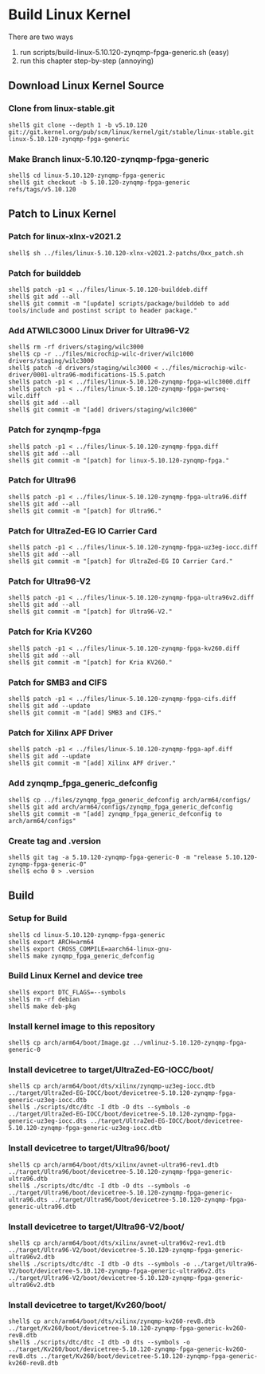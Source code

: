 # Build Linux Kernel

There are two ways

1. run scripts/build-linux-5.10.120-zynqmp-fpga-generic.sh (easy)
2. run this chapter step-by-step (annoying)

## Download Linux Kernel Source

### Clone from linux-stable.git

```console
shell$ git clone --depth 1 -b v5.10.120 git://git.kernel.org/pub/scm/linux/kernel/git/stable/linux-stable.git linux-5.10.120-zynqmp-fpga-generic
```

### Make Branch linux-5.10.120-zynqmp-fpga-generic

```console
shell$ cd linux-5.10.120-zynqmp-fpga-generic
shell$ git checkout -b 5.10.120-zynqmp-fpga-generic refs/tags/v5.10.120
```

## Patch to Linux Kernel

### Patch for linux-xlnx-v2021.2

```console
shell$ sh ../files/linux-5.10.120-xlnx-v2021.2-patchs/0xx_patch.sh
```

### Patch for builddeb

```console
shell$ patch -p1 < ../files/linux-5.10.120-builddeb.diff 
shell$ git add --all
shell$ git commit -m "[update] scripts/package/builddeb to add tools/include and postinst script to header package."
```

### Add ATWILC3000 Linux Driver for Ultra96-V2

```console
shell$ rm -rf drivers/staging/wilc3000
shell$ cp -r ../files/microchip-wilc-driver/wilc1000 drivers/staging/wilc3000
shell$ patch -d drivers/staging/wilc3000 < ../files/microchip-wilc-driver/0001-ultra96-modifications-15.5.patch
shell$ patch -p1 < ../files/linux-5.10.120-zynqmp-fpga-wilc3000.diff
shell$ patch -p1 < ../files/linux-5.10.120-zynqmp-fpga-pwrseq-wilc.diff
shell$ git add --all
shell$ git commit -m "[add] drivers/staging/wilc3000"
```

### Patch for zynqmp-fpga

```console
shell$ patch -p1 < ../files/linux-5.10.120-zynqmp-fpga.diff 
shell$ git add --all
shell$ git commit -m "[patch] for linux-5.10.120-zynqmp-fpga."
```

### Patch for Ultra96

```console
shell$ patch -p1 < ../files/linux-5.10.120-zynqmp-fpga-ultra96.diff
shell$ git add --all
shell$ git commit -m "[patch] for Ultra96."
```

### Patch for UltraZed-EG IO Carrier Card

```console
shell$ patch -p1 < ../files/linux-5.10.120-zynqmp-fpga-uz3eg-iocc.diff 
shell$ git add --all
shell$ git commit -m "[patch] for UltraZed-EG IO Carrier Card."
```

### Patch for Ultra96-V2

```console
shell$ patch -p1 < ../files/linux-5.10.120-zynqmp-fpga-ultra96v2.diff 
shell$ git add --all
shell$ git commit -m "[patch] for Ultra96-V2."
```

### Patch for Kria KV260

```console
shell$ patch -p1 < ../files/linux-5.10.120-zynqmp-fpga-kv260.diff
shell$ git add --all
shell$ git commit -m "[patch] for Kria KV260."
```

### Patch for SMB3 and CIFS

```console
shell$ patch -p1 < ../files/linux-5.10.120-zynqmp-fpga-cifs.diff 
shell$ git add --update
shell$ git commit -m "[add] SMB3 and CIFS."
```

### Patch for Xilinx APF Driver

```console
shell$ patch -p1 < ../files/linux-5.10.120-zynqmp-fpga-apf.diff
shell$ git add --update
shell$ git commit -m "[add] Xilinx APF driver."
```

### Add zynqmp_fpga_generic_defconfig

```console
shell$ cp ../files/zynqmp_fpga_generic_defconfig arch/arm64/configs/
shell$ git add arch/arm64/configs/zynqmp_fpga_generic_defconfig
shell$ git commit -m "[add] zynqmp_fpga_generic_defconfig to arch/arm64/configs"
```


### Create tag and .version

```console
shell$ git tag -a 5.10.120-zynqmp-fpga-generic-0 -m "release 5.10.120-zynqmp-fpga-generic-0"
shell$ echo 0 > .version
```

## Build

### Setup for Build 

```console
shell$ cd linux-5.10.120-zynqmp-fpga-generic
shell$ export ARCH=arm64
shell$ export CROSS_COMPILE=aarch64-linux-gnu-
shell$ make zynqmp_fpga_generic_defconfig
```

### Build Linux Kernel and device tree

```console
shell$ export DTC_FLAGS=--symbols
shell$ rm -rf debian
shell$ make deb-pkg
```

### Install kernel image to this repository

```console
shell$ cp arch/arm64/boot/Image.gz ../vmlinuz-5.10.120-zynqmp-fpga-generic-0
```

### Install devicetree to target/UltraZed-EG-IOCC/boot/

```console
shell$ cp arch/arm64/boot/dts/xilinx/zynqmp-uz3eg-iocc.dtb ../target/UltraZed-EG-IOCC/boot/devicetree-5.10.120-zynqmp-fpga-generic-uz3eg-iocc.dtb
shell$ ./scripts/dtc/dtc -I dtb -O dts --symbols -o ../target/UltraZed-EG-IOCC/boot/devicetree-5.10.120-zynqmp-fpga-generic-uz3eg-iocc.dts ../target/UltraZed-EG-IOCC/boot/devicetree-5.10.120-zynqmp-fpga-generic-uz3eg-iocc.dtb
```

### Install devicetree to target/Ultra96/boot/

```console
shell$ cp arch/arm64/boot/dts/xilinx/avnet-ultra96-rev1.dtb ../target/Ultra96/boot/devicetree-5.10.120-zynqmp-fpga-generic-ultra96.dtb
shell$ ./scripts/dtc/dtc -I dtb -O dts --symbols -o ../target/Ultra96/boot/devicetree-5.10.120-zynqmp-fpga-generic-ultra96.dts ../target/Ultra96/boot/devicetree-5.10.120-zynqmp-fpga-generic-ultra96.dtb
```

### Install devicetree to target/Ultra96-V2/boot/

```console
shell$ cp arch/arm64/boot/dts/xilinx/avnet-ultra96v2-rev1.dtb ../target/Ultra96-V2/boot/devicetree-5.10.120-zynqmp-fpga-generic-ultra96v2.dtb
shell$ ./scripts/dtc/dtc -I dtb -O dts --symbols -o ../target/Ultra96-V2/boot/devicetree-5.10.120-zynqmp-fpga-generic-ultra96v2.dts ../target/Ultra96-V2/boot/devicetree-5.10.120-zynqmp-fpga-generic-ultra96v2.dtb
```

### Install devicetree to target/Kv260/boot/

```console
shell$ cp arch/arm64/boot/dts/xilinx/zynqmp-kv260-revB.dtb ../target/Kv260/boot/devicetree-5.10.120-zynqmp-fpga-generic-kv260-revB.dtb
shell$ ./scripts/dtc/dtc -I dtb -O dts --symbols -o ../target/Kv260/boot/devicetree-5.10.120-zynqmp-fpga-generic-kv260-revB.dts ../target/Kv260/boot/devicetree-5.10.120-zynqmp-fpga-generic-kv260-revB.dtb
```

